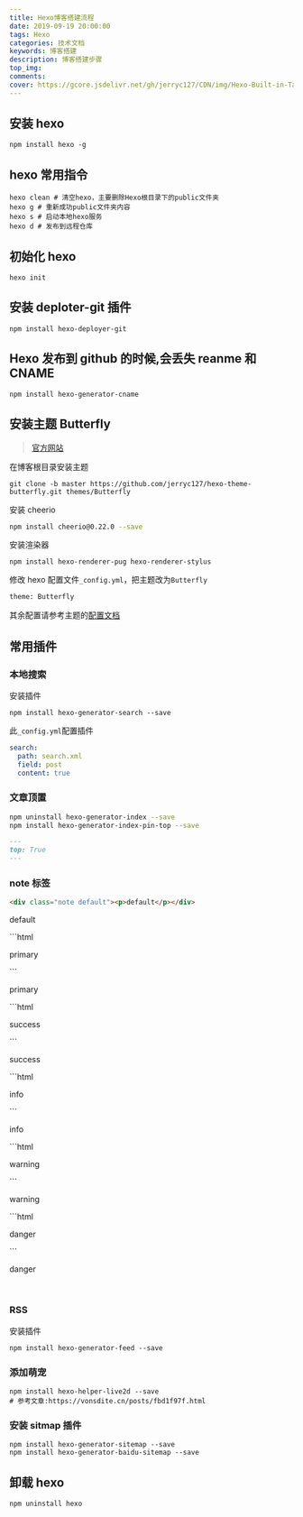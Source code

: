 ```yaml
---
title: Hexo博客搭建流程
date: 2019-09-19 20:00:00
tags: Hexo
categories: 技术文档
keywords: 博客搭建
description: 博客搭建步骤
top_img:
comments:
cover: https://gcore.jsdelivr.net/gh/jerryc127/CDN/img/Hexo-Built-in-Tag-Plugins-COVER.png
---
```


## 安装 hexo

```shell
npm install hexo -g
```

## hexo 常用指令

```shell
hexo clean # 清空hexo，主要删除Hexo根目录下的public文件夹
hexo g # 重新成功public文件夹内容
hexo s # 启动本地hexo服务
hexo d # 发布到远程仓库
```

## 初始化 hexo

```shell
hexo init
```

## 安装 deploter-git 插件

```shell
npm install hexo-deployer-git
```

## Hexo 发布到 github 的时候,会丢失 reanme 和 CNAME

```shell
npm install hexo-generator-cname
```

## 安装主题 Butterfly

> [官方网站](https://docs.jerryc.me/)

在博客根目录安装主题

```shell
git clone -b master https://github.com/jerryc127/hexo-theme-butterfly.git themes/Butterfly
```

安装 cheerio

```bash
npm install cheerio@0.22.0 --save
```

安装渲染器

```shell
npm install hexo-renderer-pug hexo-renderer-stylus
```

修改 hexo 配置文件`_config.yml`，把主题改为`Butterfly`

```xml
theme: Butterfly
```

其余配置请参考主题的[配置文档](https://docs.jerryc.me/)

## 常用插件

### 本地搜索

安装插件

```shell
npm install hexo-generator-search --save
```

此`_config.yml`配置插件

```yml
search:
  path: search.xml
  field: post
  content: true
```

### 文章顶置

```bash
npm uninstall hexo-generator-index --save
npm install hexo-generator-index-pin-top --save
```

```md
---
top: True
---
```

### note 标签

```html
<div class="note default"><p>default</p></div>
```

<div class="note default"><p>default</p></div> 
 ```html
<div class="note primary"><p>primary</p></div> 
 ```
<div class="note primary"><p>primary</p></div> 
```html
<div class="note success"><p>success</p></div>
```
<div class="note success"><p>success</p></div> 
```html
<div class="note info"><p>info</p></div> 
```
<div class="note info"><p>info</p></div> 
```html
<div class="note warning"><p>warning</p></div> 
```
<div class="note warning"><p>warning</p></div> 
```html
<div class="note danger"><p>danger</p></div>
```
<div class="note danger"><p>danger</p></div>
&nbsp;

### RSS

安装插件

```shell
npm install hexo-generator-feed --save
```

### 添加萌宠

```shell
npm install hexo-helper-live2d --save
# 参考文章:https://vonsdite.cn/posts/fbd1f97f.html
```

### 安装 sitmap 插件

```shell
npm install hexo-generator-sitemap --save
npm install hexo-generator-baidu-sitemap --save
```

## 卸载 hexo

```shell
npm uninstall hexo
```
